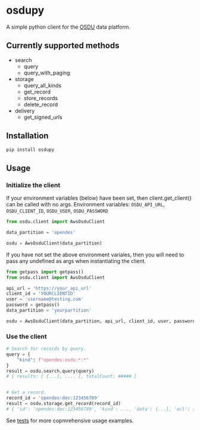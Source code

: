 # osdupy

A simple python client for the [OSDU](https://community.opengroup.org/osdu) data platform.

## Currently supported methods

- search
  - query
  - query_with_paging
- storage
  - query_all_kinds
  - get_record
  - store_records
  - delete_record
- delivery
  - get_signed_urls

## Installation

```bash
pip install osdupy
```

## Usage

### Initialize the client

If your environment variables (below) have been set, then client.get_client() can be called with no args.
Environment variables: `OSDU_API_URL`, `OSDU_CLIENT_ID`, `OSDU_USER`, `OSDU_PASSWORD`

```python
from osdu.client import AwsOsduClient

data_partition = 'opendes'

osdu = AwsOsduClient(data_partition)
```

If you have not set the above environment variales, then you will need to pass any undefined as args when instantiating the client.

```python
from getpass import getpass()
from osdu.client import AwsOsduClient

api_url = 'https://your_api_url'
client_id = 'YOURCLIENTID'
user = 'username@testing.com'
password = getpass()
data_partition = 'yourpartition'

osdu = AwsOsduClient(data_partition, api_url, client_id, user, password)
```

### Use the client

```python
# Search for records by query.
query = {
    "kind": f"opendes:osdu:*:*"
}
result = osdu.search.query(query)
# { results: [ {...}, .... ], totalCount: ##### }


# Get a record.
record_id = 'opendes:doc:123456789'
result = osdu.storage.get_record(record_id)
# { 'id': 'opendes:doc:123456789', 'kind': ..., 'data': {...}, 'acl': {...}, .... }
```

See [tests](tests/tests.py) for more copmrehensive usage examples.
